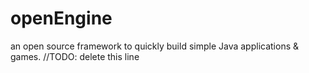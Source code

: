 # openEngine
an open source framework to quickly build simple Java applications & games.
//TODO: delete this line

